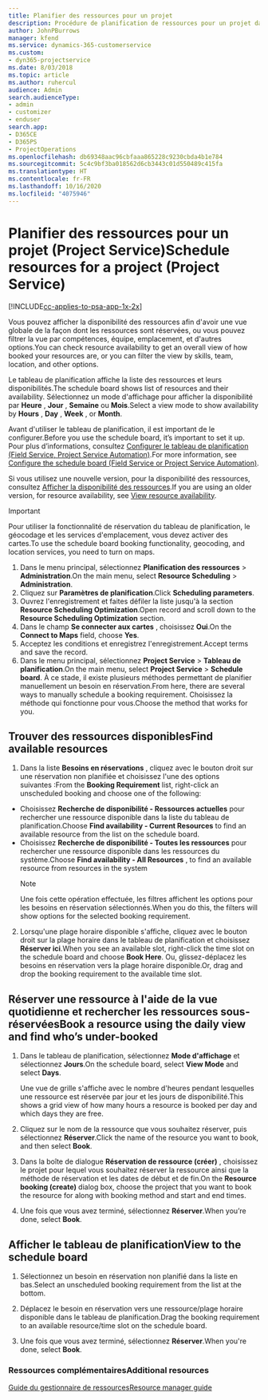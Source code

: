 ```yaml
---
title: Planifier des ressources pour un projet
description: Procédure de planification de ressources pour un projet dans Project Service
author: JohnPBurrows
manager: kfend
ms.service: dynamics-365-customerservice
ms.custom:
- dyn365-projectservice
ms.date: 8/03/2018
ms.topic: article
ms.author: ruhercul
audience: Admin
search.audienceType:
- admin
- customizer
- enduser
search.app:
- D365CE
- D365PS
- ProjectOperations
ms.openlocfilehash: db69348aac96cbfaaa865228c9230cbda4b1e784
ms.sourcegitcommit: 5c4c9bf3ba018562d6cb3443c01d550489c415fa
ms.translationtype: HT
ms.contentlocale: fr-FR
ms.lasthandoff: 10/16/2020
ms.locfileid: "4075946"
---
```

# <a name="schedule-resources-for-a-project-project-service"></a><span data-ttu-id="50221-103">Planifier des ressources pour un projet (Project Service)</span><span class="sxs-lookup"><span data-stu-id="50221-103">Schedule resources for a project (Project Service)</span></span>

[!INCLUDE[cc-applies-to-psa-app-1x-2x](../includes/cc-applies-to-psa-app-1x-2x.md)]

<span data-ttu-id="50221-104">Vous pouvez afficher la disponibilité des ressources afin d'avoir une vue globale de la façon dont les ressources sont réservées, ou vous pouvez filtrer la vue par compétences, équipe, emplacement, et d'autres options.</span><span class="sxs-lookup"><span data-stu-id="50221-104">You can check resource availability to get an overall view of how booked your resources are, or you can filter the view by skills, team, location, and other options.</span></span>  
  
<span data-ttu-id="50221-105">Le tableau de planification affiche la liste des ressources et leurs disponibilités.</span><span class="sxs-lookup"><span data-stu-id="50221-105">The schedule board shows list of resources and their availability.</span></span> <span data-ttu-id="50221-106">Sélectionnez un mode d'affichage pour afficher la disponibilité par **Heure** , **Jour** , **Semaine** ou **Mois**.</span><span class="sxs-lookup"><span data-stu-id="50221-106">Select a view mode to show availability by **Hours** , **Day** , **Week** , or **Month**.</span></span>  
  
<span data-ttu-id="50221-107">Avant d'utiliser le tableau de planification, il est important de le configurer.</span><span class="sxs-lookup"><span data-stu-id="50221-107">Before you use the schedule board, it’s important to set it up.</span></span> <span data-ttu-id="50221-108">Pour plus d’informations, consultez [Configurer le tableau de planification (Field Service, Project Service Automation)](https://docs.microsoft.com/dynamics365/field-service/configure-schedule-board).</span><span class="sxs-lookup"><span data-stu-id="50221-108">For more information, see [Configure the schedule board (Field Service or Project Service Automation)](https://docs.microsoft.com/dynamics365/field-service/configure-schedule-board).</span></span>
  
<span data-ttu-id="50221-109">Si vous utilisez une nouvelle version, pour la disponibilité des ressources, consultez [Afficher la disponibilité des ressources](../psa/view-resource-availability.md).</span><span class="sxs-lookup"><span data-stu-id="50221-109">If you are using an older version, for resource availability, see [View resource availability](../psa/view-resource-availability.md).</span></span>  

> [!IMPORTANT]
>  <span data-ttu-id="50221-110">Pour utiliser la fonctionnalité de réservation du tableau de planification, le géocodage et les services d'emplacement, vous devez activer des cartes.</span><span class="sxs-lookup"><span data-stu-id="50221-110">To use the schedule board booking functionality, geocoding, and location services, you need to turn on maps.</span></span>  
> 
> 1. <span data-ttu-id="50221-111">Dans le menu principal, sélectionnez **Planification des ressources** > **Administration**.</span><span class="sxs-lookup"><span data-stu-id="50221-111">On the main menu, select **Resource Scheduling** > **Administration**.</span></span>  
> 2. <span data-ttu-id="50221-112">Cliquez sur **Paramètres de planification**.</span><span class="sxs-lookup"><span data-stu-id="50221-112">Click **Scheduling parameters**.</span></span>  
> 3. <span data-ttu-id="50221-113">Ouvrez l'enregistrement et faites défiler la liste jusqu'à la section **Resource Scheduling Optimization**.</span><span class="sxs-lookup"><span data-stu-id="50221-113">Open record and scroll down to the **Resource Scheduling Optimization** section.</span></span>  
> 4. <span data-ttu-id="50221-114">Dans le champ **Se connecter aux cartes** , choisissez **Oui**.</span><span class="sxs-lookup"><span data-stu-id="50221-114">On the **Connect to Maps** field, choose **Yes**.</span></span>  
> 5. <span data-ttu-id="50221-115">Acceptez les conditions et enregistrez l'enregistrement.</span><span class="sxs-lookup"><span data-stu-id="50221-115">Accept terms and save the record.</span></span>  
> 6. <span data-ttu-id="50221-116">Dans le menu principal, sélectionnez **Project Service** > **Tableau de planification**.</span><span class="sxs-lookup"><span data-stu-id="50221-116">On the main menu, select **Project Service** > **Schedule board**.</span></span> <span data-ttu-id="50221-117">À ce stade, il existe plusieurs méthodes permettant de planifier manuellement un besoin en réservation.</span><span class="sxs-lookup"><span data-stu-id="50221-117">From here, there are several ways to manually schedule a booking requirement.</span></span> <span data-ttu-id="50221-118">Choisissez la méthode qui fonctionne pour vous.</span><span class="sxs-lookup"><span data-stu-id="50221-118">Choose the method that works for you.</span></span>
  
## <a name="find-available-resources"></a><span data-ttu-id="50221-119">Trouver des ressources disponibles</span><span class="sxs-lookup"><span data-stu-id="50221-119">Find available resources</span></span>

1.  <span data-ttu-id="50221-120">Dans la liste **Besoins en réservations** , cliquez avec le bouton droit sur une réservation non planifiée et choisissez l'une des options suivantes :</span><span class="sxs-lookup"><span data-stu-id="50221-120">From the **Booking Requirement** list, right-click an unscheduled booking and choose one of the following:</span></span>  
  
- <span data-ttu-id="50221-121">Choisissez **Recherche de disponibilité - Ressources actuelles** pour rechercher une ressource disponible dans la liste du tableau de planification.</span><span class="sxs-lookup"><span data-stu-id="50221-121">Choose **Find availability - Current Resources** to find an available resource from the list on the schedule board.</span></span>  
- <span data-ttu-id="50221-122">Choisissez **Recherche de disponibilité - Toutes les ressources** pour rechercher une ressource disponible dans les ressources du système.</span><span class="sxs-lookup"><span data-stu-id="50221-122">Choose **Find availability - All Resources** , to find an available resource from resources in the system</span></span>  
   > [!NOTE]
   >  <span data-ttu-id="50221-123">Une fois cette opération effectuée, les filtres affichent les options pour les besoins en réservation sélectionnés.</span><span class="sxs-lookup"><span data-stu-id="50221-123">When you do this, the filters will show options for the selected booking requirement.</span></span>  
  
2. <span data-ttu-id="50221-124">Lorsqu'une plage horaire disponible s'affiche, cliquez avec le bouton droit sur la plage horaire dans le tableau de planification et choisissez **Réserver ici**.</span><span class="sxs-lookup"><span data-stu-id="50221-124">When you see an available slot, right-click the time slot on the schedule board and choose **Book Here**.</span></span> <span data-ttu-id="50221-125">Ou, glissez-déplacez les besoins en réservation vers la plage horaire disponible.</span><span class="sxs-lookup"><span data-stu-id="50221-125">Or, drag and drop the booking requirement to the available time slot.</span></span>  
  

## <a name="book-a-resource-using-the-daily-view-and-find-whos-under-booked"></a><span data-ttu-id="50221-126">Réserver une ressource à l'aide de la vue quotidienne et rechercher les ressources sous-réservées</span><span class="sxs-lookup"><span data-stu-id="50221-126">Book a resource using the daily view and find who’s under-booked</span></span>
  
1.  <span data-ttu-id="50221-127">Dans le tableau de planification, sélectionnez **Mode d'affichage** et sélectionnez **Jours**.</span><span class="sxs-lookup"><span data-stu-id="50221-127">On the schedule board, select **View Mode** and select **Days**.</span></span>  
  
    <span data-ttu-id="50221-128">Une vue de grille s'affiche avec le nombre d'heures pendant lesquelles une ressource est réservée par jour et les jours de disponibilité.</span><span class="sxs-lookup"><span data-stu-id="50221-128">This shows a grid view of how many hours a resource is booked per day and which days they are free.</span></span>  
  
2.  <span data-ttu-id="50221-129">Cliquez sur le nom de la ressource que vous souhaitez réserver, puis sélectionnez **Réserver**.</span><span class="sxs-lookup"><span data-stu-id="50221-129">Click the name of the resource you want to book, and then select **Book**.</span></span>  
  
3.  <span data-ttu-id="50221-130">Dans la boîte de dialogue **Réservation de ressource (créer)** , choisissez le projet pour lequel vous souhaitez réserver la ressource ainsi que la méthode de réservation et les dates de début et de fin.</span><span class="sxs-lookup"><span data-stu-id="50221-130">On the **Resource booking (create)** dialog box, choose the project that you want to book the resource for along with booking method and start and end times.</span></span>  
  
4.  <span data-ttu-id="50221-131">Une fois que vous avez terminé, sélectionnez **Réserver**.</span><span class="sxs-lookup"><span data-stu-id="50221-131">When you’re done, select **Book**.</span></span>  
  
## <a name="view-to-the-schedule-board"></a><span data-ttu-id="50221-132">Afficher le tableau de planification</span><span class="sxs-lookup"><span data-stu-id="50221-132">View to the schedule board</span></span>
  
1.  <span data-ttu-id="50221-133">Sélectionnez un besoin en réservation non planifié dans la liste en bas.</span><span class="sxs-lookup"><span data-stu-id="50221-133">Select an unscheduled booking requirement from the list at the bottom.</span></span>  
  
2.  <span data-ttu-id="50221-134">Déplacez le besoin en réservation vers une ressource/plage horaire disponible dans le tableau de planification.</span><span class="sxs-lookup"><span data-stu-id="50221-134">Drag the booking requirement to an available resource/time slot on the schedule board.</span></span>  
  
3.  <span data-ttu-id="50221-135">Une fois que vous avez terminé, sélectionnez **Réserver**.</span><span class="sxs-lookup"><span data-stu-id="50221-135">When you're done, select **Book**.</span></span>  
  
### <a name="additional-resources"></a><span data-ttu-id="50221-136">Ressources complémentaires</span><span class="sxs-lookup"><span data-stu-id="50221-136">Additional resources</span></span>  
 [<span data-ttu-id="50221-137">Guide du gestionnaire de ressources</span><span class="sxs-lookup"><span data-stu-id="50221-137">Resource manager guide</span></span>](../psa/resource-manager-guide.md)
